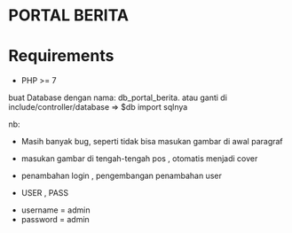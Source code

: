 # PORTAL BERITA


Requirements
============

* PHP >= 7



buat Database dengan nama:
db_portal_berita. 
atau ganti di include/controller/database => $db
import sqlnya 


nb:
* Masih banyak bug, seperti tidak bisa masukan gambar di awal paragraf
* masukan gambar di tengah-tengah pos , otomatis menjadi cover
* penambahan login , pengembangan penambahan user

* USER , PASS
- username = admin
- password = admin


